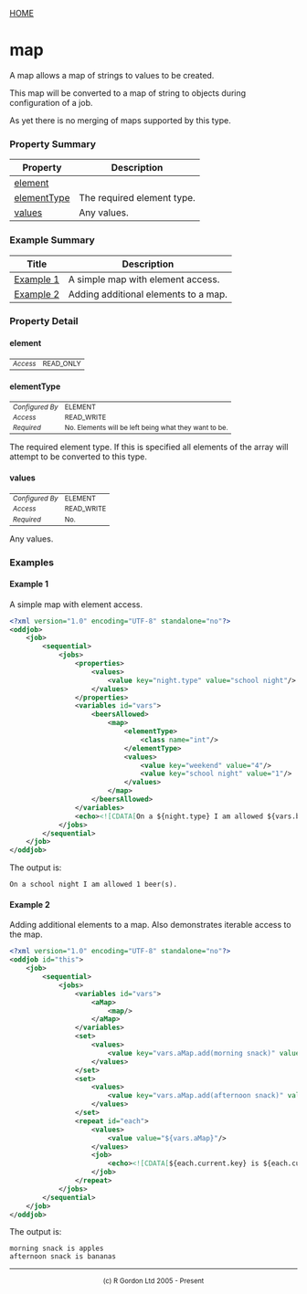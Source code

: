 [HOME](../../../../README.md)
# map

A map allows a map of strings to values to be created.


This map will be converted to a map of string to objects during configuration
of a job.


As yet there is no merging of maps supported by this type.

### Property Summary

| Property | Description |
| -------- | ----------- |
| [element](#propertyelement) |  | 
| [elementType](#propertyelementtype) | The required element type. | 
| [values](#propertyvalues) | Any values. | 


### Example Summary

| Title | Description |
| ----- | ----------- |
| [Example 1](#example1) | A simple map with element access. |
| [Example 2](#example2) | Adding additional elements to a map. |


### Property Detail
#### element <a name="propertyelement"></a>

<table style='font-size:smaller'>
      <tr><td><i>Access</i></td><td>READ_ONLY</td></tr>
</table>



#### elementType <a name="propertyelementtype"></a>

<table style='font-size:smaller'>
      <tr><td><i>Configured By</i></td><td>ELEMENT</td></tr>
      <tr><td><i>Access</i></td><td>READ_WRITE</td></tr>
      <tr><td><i>Required</i></td><td>No. Elements will be left being what they want to
 be.</td></tr>
</table>

The required element type. If this is specified
all elements of the array will attempt to be converted to this type.

#### values <a name="propertyvalues"></a>

<table style='font-size:smaller'>
      <tr><td><i>Configured By</i></td><td>ELEMENT</td></tr>
      <tr><td><i>Access</i></td><td>READ_WRITE</td></tr>
      <tr><td><i>Required</i></td><td>No.</td></tr>
</table>

Any values.


### Examples
#### Example 1 <a name="example1"></a>

A simple map with element access.

```xml
<?xml version="1.0" encoding="UTF-8" standalone="no"?>
<oddjob>
    <job>
        <sequential>
            <jobs>
                <properties>
                    <values>
                        <value key="night.type" value="school night"/>
                    </values>
                </properties>
                <variables id="vars">
                    <beersAllowed>
                        <map>
                            <elementType>
                                <class name="int"/>
                            </elementType>
                            <values>
                                <value key="weekend" value="4"/>
                                <value key="school night" value="1"/>
                            </values>
                        </map>
                    </beersAllowed>
                </variables>
                <echo><![CDATA[On a ${night.type} I am allowed ${vars.beersAllowed.element(${night.type})} beer(s).]]></echo>
            </jobs>
        </sequential>
    </job>
</oddjob>
```


The output is:

```
On a school night I am allowed 1 beer(s).
```


#### Example 2 <a name="example2"></a>

Adding additional elements to a map. Also demonstrates iterable access
to the map.

```xml
<?xml version="1.0" encoding="UTF-8" standalone="no"?>
<oddjob id="this">
    <job>
        <sequential>
            <jobs>
                <variables id="vars">
                    <aMap>
                        <map/>
                    </aMap>
                </variables>
                <set>
                    <values>
                        <value key="vars.aMap.add(morning snack)" value="apples"/>
                    </values>
                </set>
                <set>
                    <values>
                        <value key="vars.aMap.add(afternoon snack)" value="bananas"/>
                    </values>
                </set>
                <repeat id="each">
                    <values>
                        <value value="${vars.aMap}"/>
                    </values>
                    <job>
                        <echo><![CDATA[${each.current.key} is ${each.current.value}]]></echo>
                    </job>
                </repeat>
            </jobs>
        </sequential>
    </job>
</oddjob>
```


The output is:

```
morning snack is apples
afternoon snack is bananas
```



-----------------------

<div style='font-size: smaller; text-align: center;'>(c) R Gordon Ltd 2005 - Present</div>
